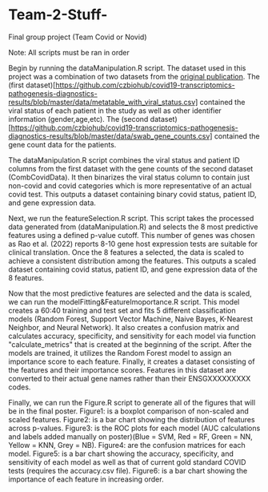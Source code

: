 # Team-2-Stuff-
Final group project (Team Covid or Novid) 

Note: All scripts must be ran in order

Begin by running the dataManipulation.R script. The dataset used in this project was a combination of two datasets from the [original publication](https://www.nature.com/articles/s41467-020-19587-y). The (first dataset)[https://github.com/czbiohub/covid19-transcriptomics-pathogenesis-diagnostics-results/blob/master/data/metatable_with_viral_status.csv] contained the viral status of each patient in the study as well as other identifier information (gender,age,etc). The (second dataset)[https://github.com/czbiohub/covid19-transcriptomics-pathogenesis-diagnostics-results/blob/master/data/swab_gene_counts.csv] contained the gene count data for the patients. 

The dataManipulation.R script combines the viral status and patient ID columns from the first dataset with the gene counts of the second dataset (CombCovidData). It then binarizes the viral status column to contain just non-covid and covid categories which is more representative of an actual covid test. This outputs a dataset containing binary covid status, patient ID, and gene expression data. 

Next, we run the featureSelection.R script. This script takes the processed data generated from (dataManipulation.R) and selects the 8 most predictive features using a defined p-value cutoff. This number of genes was chosen as Rao et al. (2022) reports 8-10 gene host expression tests are suitable for clinical translation. Once the 8 features a selected, the data is scaled to achieve a consistent distribution among the features. This outputs a scaled dataset containing covid status, patient ID, and gene expression data of the 8 features.




Now that the most predictive features are selected and the data is scaled, we can run the modelFitting&FeatureImoportance.R script. This model creates a 60:40 training and test set and fits 5 different classification models (Random Forest, Support Vector Machine, Naive Bayes, K-Nearest Neighbor, and Neural Network). It also creates a confusion matrix and calculates accuracy, specificity, and sensitivity for each model via function "calculate_metrics" that is created at the beginning of the script. After the models are trained, it utilizes the Random Forest model to assign an importance score to each feature. Finally, it creates a dataset consisting of the features and their importance scores. Features in this dataset are converted to their actual gene names rather than their ENSGXXXXXXXXX codes.


Finally, we can run the Figure.R script to generate all of the figures that will be in the final poster. Figure1: is a boxplot comparison of non-scaled and scaled features. Figure2: is a bar chart showing the distribution of features across p-values. Figure3: is the ROC plots for each model (AUC calculations and labels added manually on poster)(Blue = SVM, Red = RF, Green = NN, Yellow = KNN, Grey = NB). Figure4: are the confusion matrices for each model. Figure5: is a bar chart showing the accuracy, specificity, and sensitivity of each model as well as that of current gold standard COVID tests (requires the accuracy.csv file). Figure6: is a bar chart showing the importance of each feature in increasing order. 


